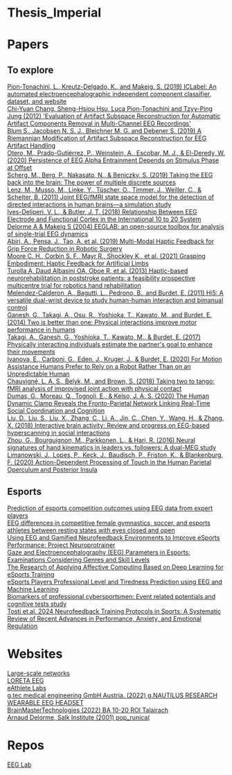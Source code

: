 # Thesis_Imperial

# Papers
## To explore
[Pion-Tonachini, L., Kreutz-Delgado, K., and Makeig, S. (2019) ICLabel: An automated electroencephalographic independent component classifier, dataset, and website](https://doi.org/10.1016/j.neuroimage.2019.05.026)<br>
[Chi-Yuan Chang, Sheng-Hsiou Hsu, Luca Pion-Tonachini and Tzyy-Ping Jung (2012) 'Evaluation of Artifact Subspace Reconstruction for Automatic Artifact Components Removal in Multi-Channel EEG Recordings'](https://ieeexplore.ieee.org/abstract/document/6280801/metrics)<br>
[Blum S., Jacobsen N. S. J., Bleichner M. G. and Debener S. (2019) A Riemannian Modification of Artifact Subspace Reconstruction for EEG Artifact Handling](https://www.frontiersin.org/articles/10.3389/fnhum.2019.00141/full#B145)<br>
[Otero, M., Prado-Gutiérrez, P., Weinstein, A., Escobar, M. J., & El-Deredy, W. (2020) Persistence of EEG Alpha Entrainment Depends on Stimulus Phase at Offset](https://doi.org/10.3389/fnhum.2020.00139)<br>
[Scherg, M., Berg, P., Nakasato, N., & Beniczky, S. (2019) Taking the EEG back into the brain: The power of multiple discrete sources](https://doi.org/10.3389/FNEUR.2019.00855)<br>
[Lenz, M., Musso, M., Linke, Y., Tüscher, O., Timmer, J., Weiller, C., & Schelter, B. (2011) Joint EEG/fMRI state space model for the detection of directed interactions in human brains—a simulation study](https://doi.org/10.1088/0967-3334/32/11/S01)<br>
[Ives-Deliperi, V. L., & Butler, J. T. (2018) Relationship Between EEG Electrode and Functional Cortex in the International 10 to 20 System](https://doi.org/10.1097/WNP.0000000000000510)<br>
[Delorme A & Makeig S (2004) EEGLAB: an open-source toolbox for analysis of single-trial EEG dynamics](https://doi.org/10.1016/j.jneumeth.2003.10.009)<br>
[Abiri, A., Pensa, J., Tao, A. et al. (2019) Multi-Modal Haptic Feedback for Grip Force Reduction in Robotic Surgery](https://doi.org/10.1038/s41598-019-40821-1)<br>
[Moore C. H., Corbin S. F., Mayr R., Shockley K., et al. (2021) Grasping Embodiment: Haptic Feedback for Artificial Limbs](https://www.frontiersin.org/articles/10.3389/fnbot.2021.662397/full)<br>
[Turolla A, Daud Albasini OA, Oboe R, et al. (2013) Haptic-based neurorehabilitation in poststroke patients: a feasibility prospective multicentre trial for robotics hand rehabilitation](https://www.ncbi.nlm.nih.gov/pmc/articles/PMC3844272/)<br>
[Melendez-Calderon, A., Bagutti, L., Pedrono, B., and Burdet, E. (2011) Hi5: A versatile dual-wrist device to study human-human interaction and bimanual control](https://doi.org/10.1109/IROS.2011.6094422)<br>
[Ganesh, G., Takagi, A., Osu, R., Yoshioka, T., Kawato, M., and Burdet, E. (2014) Two is better than one: Physical interactions improve motor performance in humans](https://doi.org/10.1038/srep03824)<br>
[Takagi, A., Ganesh, G., Yoshioka, T., Kawato, M., & Burdet, E. (2017) Physically interacting individuals estimate the partner's goal to enhance their movements](https://doi.org/10.1038/s41562-017-0054)<br>
[Ivanova, E., Carboni, G., Eden, J., Kruger, J., & Burdet, E. (2020) For Motion Assistance Humans Prefer to Rely on a Robot Rather Than on an Unpredictable Human](https://doi.org/10.1109/OJEMB.2020.2987885)<br>
[Chauvigné, L. A. S., Belyk, M., and Brown, S. (2018) Taking two to tango: fMRI analysis of improvised joint action with physical contact](https://doi.org/10.1371/JOURNAL.PONE.0191098)<br>
[Dumas, G., Moreau, Q., Tognoli, E., & Kelso, J. A. S. (2020) The Human Dynamic Clamp Reveals the Fronto-Parietal Network Linking Real-Time Social Coordination and Cognition](https://doi.org/10.1093/CERCOR/BHZ308)<br>
[Liu, D., Liu, S., Liu, X., Zhang, C., Li, A., Jin, C., Chen, Y., Wang, H., & Zhang, X. (2018) Interactive brain activity: Review and progress on EEG-based hyperscanning in social interactions](https://doi.org/10.3389/FPSYG.2018.01862)<br>
[Zhou, G., Bourguignon, M., Parkkonen, L., & Hari, R. (2016) Neural signatures of hand kinematics in leaders vs. followers: A dual-MEG study](https://doi.org/10.1016/J.NEUROIMAGE.2015.11.002)<br>
[Limanowski, J., Lopes, P., Keck, J., Baudisch, P., Friston, K., & Blankenburg, F. (2020) Action-Dependent Processing of Touch in the Human Parietal Operculum and Posterior Insula](https://doi.org/10.1093/CERCOR/BHZ111)<br>

## Esports
[Prediction of esports competition outcomes using EEG data from expert players](https://www.sciencedirect.com/science/article/pii/S074756322400219X)<br>
[EEG differences in competitive female gymnastics, soccer, and esports athletes between resting states with eyes closed and open](https://www.nature.com/articles/s41598-024-74665-1)<br>
[Using EEG and Gamified Neurofeedback Environments to Improve eSports Performance: Project Neuroprotrainer](https://www.scitepress.org/PublishedPapers/2021/103145/103145.pdf)<br>
[Gaze and Electroencephalography (EEG) Parameters in Esports: Examinations Considering Genres and Skill Levels](https://www.researchgate.net/publication/373555248_Gaze_and_Electroencephalography_EEG_Parameters_in_Esports_Examinations_Considering_Genres_and_Skill_Levels)<br>
[The Research of Applying Affective Computing Based on Deep Learning for eSports Training](https://link.springer.com/chapter/10.1007/978-981-15-3250-4_15)<br>
[eSports Players Professional Level and Tiredness Prediction using EEG and Machine Learning](https://ieeexplore.ieee.org/abstract/document/9278704?casa_token=WzcEJ9lUgjEAAAAA:m5tXsgYktKbxMz70n13nGiAeSHmkdaZgmea7hleNW9oSbkmLbQ5-mjWX3p94LIZp9kKRnVo)<br>
[Biomarkers of professional cybersportsmen: Event related potentials and cognitive tests study](https://pmc.ncbi.nlm.nih.gov/articles/PMC10393144/)<br>
[Tosti et al. 2024 Neurofeedback Training Protocols in Sports: A Systematic Review of Recent Advances in Performance, Anxiety, and Emotional Regulation](https://www.mdpi.com/2076-3425/14/10/1036)<br>

# Websites
[Large-scale networks](https://en.wikipedia.org/wiki/Large-scale_brain_network)<br>
[LORETA EEG](https://peakbraininstitute.com/how-to-use-loreta-eeg-source-localization-to-understand-qeeg/)<br>
[eAthlete Labs](https://eathletelabs.com)<br>
[g.tec medical engineering GmbH Austria. (2022) g.NAUTILUS RESEARCH WEARABLE EEG HEADSET](https://www.gtec.at/product/gnautilus-research/)<br>
[BrainMasterTechnologies (2022) BA 10-20 ROI Talairach](http://www.brainm.com/software/pubs/dg/BA_10-20_ROI_Talairach/nearest.eeg.htm)<br>
[Arnaud Delorme, Salk Institute (2001) pop_runica(](https://github.com/sccn/eeglab/blob/develop/functions/p)<br>

# Repos
[EEG Lab](https://github.com/sccn/eeglab)<br>
